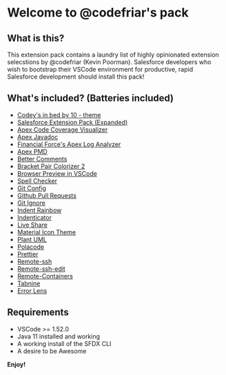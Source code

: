 # Welcome to @codefriar's pack

## What is this?

This extension pack contains a laundry list of highly opinionated extension selecstions by @codefriar (Kevin Poorman). Salesforce developers who wish to bootstrap their VSCode environment for productive, rapid Salesforce development should install this pack!

## What's included? (Batteries included)

-   [Codey's in bed by 10 - theme](https://marketplace.visualstudio.com/items?itemName=salesforce.codey-s-in-bed-by-10)
-   [Salesforce Extension Pack (Expanded)](https://marketplace.visualstudio.com/items?itemName=salesforce.salesforcedx-vscode-expanded)
-   [Apex Code Coverage Visualizer](https://marketplace.visualstudio.com/items?itemName=modicatech.apex-code-coverage-visualizer)
-   [Apex Javadoc](https://marketplace.visualstudio.com/items?itemName=btamburrino.apex-javadoc)
-   [Financial Force's Apex Log Analyzer](https://marketplace.visualstudio.com/items?itemName=financialforce.lana)
-   [Apex PMD](https://marketplace.visualstudio.com/items?itemName=chuckjonas.apex-pmd)
-   [Better Comments](https://marketplace.visualstudio.com/items?itemName=aaron-bond.better-comments)
-   [Bracket Pair Colorizer 2](https://marketplace.visualstudio.com/items?itemName=coenraads.bracket-pair-colorizer-2)
-   [Browser Preview in VSCode](https://marketplace.visualstudio.com/items?itemName=auchenberg.vscode-browser-preview)
-   [Spell Checker](https://marketplace.visualstudio.com/items?itemName=streetsidesoftware.code-spell-checker)
-   [Git Config](https://marketplace.visualstudio.com/items?itemName=sidneys1.gitconfig)
-   [Github Pull Requests](https://marketplace.visualstudio.com/items?itemName=github.vscode-pull-request-github)
-   [Git Ignore](https://marketplace.visualstudio.com/items?itemName=michelemelluso.gitignore)
-   [Indent Rainbow](https://marketplace.visualstudio.com/items?itemName=oderwat.indent-rainbow)
-   [Indenticator](https://marketplace.visualstudio.com/items?itemName=sirtori.indenticator)
-   [Live Share](https://marketplace.visualstudio.com/items?itemName=ms-vsliveshare.vsliveshare)
-   [Material Icon Theme](https://marketplace.visualstudio.com/items?itemName=pkief.material-icon-theme)
-   [Plant UML](https://marketplace.visualstudio.com/items?itemName=jebbs.plantuml)
-   [Polacode](https://marketplace.visualstudio.com/items?itemName=pnp.polacode)
-   [Prettier](https://marketplace.visualstudio.com/items?itemName=esbenp.prettier-vscode)
-   [Remote-ssh](https://marketplace.visualstudio.com/items?itemName=ms-vscode-remote.remote-ssh)
-   [Remote-ssh-edit](https://marketplace.visualstudio.com/items?itemName=ms-vscode-remote.remote-ssh-edit)
-   [Remote-Containers](https://marketplace.visualstudio.com/items?itemName=ms-vscode-remote.remote-containers)
-   [Tabnine](https://marketplace.visualstudio.com/items?itemName=TabNine.tabnine-vscod)
-   [Error Lens](https://marketplace.visualstudio.com/items?itemName=usernamehw.errorlens)

## Requirements

-   VSCode >= 1.52.0
-   Java 11 installed and working
-   A working install of the SFDX CLI
-   A desire to be Awesome

**Enjoy!**
